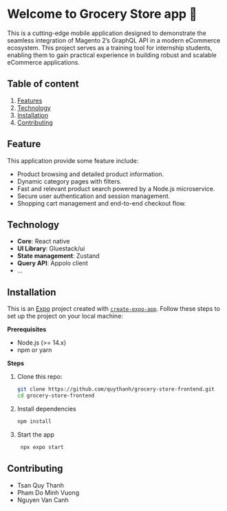 # Welcome to Grocery Store app 👋

This is a cutting-edge mobile application designed to demonstrate the seamless integration of Magento 2’s GraphQL API in a modern eCommerce ecosystem. This project serves as a training tool for internship students, enabling them to gain practical experience in building robust and scalable eCommerce applications.

## Table of content

1.  [Features]('/#feature')
2.  [Technology]('/#techonology')
3.  [Installation]('/#installation')
4.  [Contributing]('/#contributing')

## Feature

This application provide some feature include:

- Product browsing and detailed product information.
- Dynamic category pages with filters.
- Fast and relevant product search powered by a Node.js microservice.
- Secure user authentication and session management.
- Shopping cart management and end-to-end checkout flow.

## Technology

- **Core**: React native
- **UI Library**: Gluestack/ui
- **State management**: Zustand
- **Query API**: Appolo client
- ...

## Installation

This is an [Expo](https://expo.dev) project created with [`create-expo-app`](https://www.npmjs.com/package/create-expo-app).
Follow these steps to set up the project on your local machine:

**Prerequisites**

- Node.js (>= 14.x)
- npm or yarn

**Steps**

1. Clone this repo:
   ```bash
   git clone https://github.com/quythanh/grocery-store-frontend.git
   cd grocery-store-frontend
   ```
2. Install dependencies

   ```bash
   npm install
   ```

3. Start the app

   ```bash
    npx expo start
   ```

## Contributing

- Tsan Quy Thanh
- Pham Do Minh Vuong
- Nguyen Van Canh
